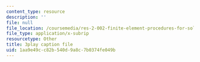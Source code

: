 ```yaml
---
content_type: resource
description: ''
file: null
file_location: /coursemedia/res-2-002-finite-element-procedures-for-solids-and-structures-spring-2010/1aa9e49cc82b540d9a8c7b0374fe049b_EsiGSf2bt9k.vtt
file_type: application/x-subrip
resourcetype: Other
title: 3play caption file
uid: 1aa9e49c-c82b-540d-9a8c-7b0374fe049b
---
```

